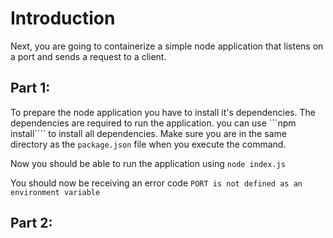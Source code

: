 # Introduction
Next, you are going to containerize a simple node application that listens on a port and sends a request to a client.

## Part 1:
To prepare the node application you have to install it's dependencies. The dependencies are required to run the application. you can use
```npm install````
to install all dependencies.
Make sure you are in the same directory as the `package.json` file when you execute the command.

Now you should be able to run the application using
```node index.js```

You should now be receiving an error code `PORT is not defined as an environment variable`

## Part 2:

